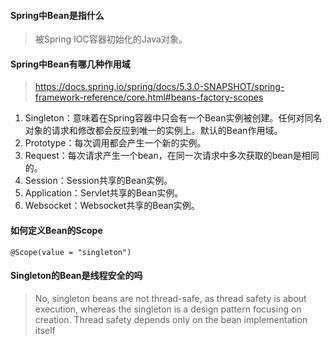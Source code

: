 #### Spring中Bean是指什么

> 被Spring IOC容器初始化的Java对象。

#### Spring中Bean有哪几种作用域

> <https://docs.spring.io/spring/docs/5.3.0-SNAPSHOT/spring-framework-reference/core.html#beans-factory-scopes>

1. Singleton：意味着在Spring容器中只会有一个Bean实例被创建。任何对同名对象的请求和修改都会反应到唯一的实例上。默认的Bean作用域。
2. Prototype：每次调用都会产生一个新的实例。
3. Request：每次请求产生一个bean，在同一次请求中多次获取的bean是相同的。
4. Session：Session共享的Bean实例。
5. Application：Servlet共享的Bean实例。
6. Websocket：Websocket共享的Bean实例。

#### 如何定义Bean的Scope

`@Scope(value = "singleton")`

#### Singleton的Bean是线程安全的吗

> No, singleton beans are not thread-safe, as thread safety is about execution, whereas the singleton is a design pattern focusing on creation. Thread safety depends only on the bean implementation itself
